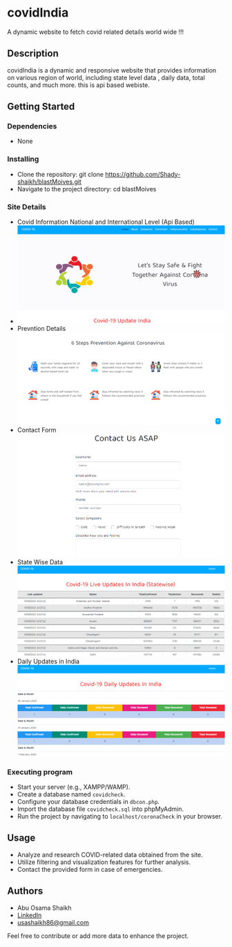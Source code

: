 # covidIndia

A dynamic website to fetch covid related details world wide !!!

## Description

covidIndia is a dynamic and responsive  website that provides information on various region of world, including state level data , daily data, total counts, and much more.
this is api based webiste.

## Getting Started

### Dependencies

* None

### Installing

* Clone the repository: git clone https://github.com/Shady-shaikh/blastMoives.git
* Navigate to the project directory: cd blastMoives

### Site Details

* Covid Information National and International Level (Api Based)
* ![Main Page](https://github.com/Shady-shaikh/covidCheck/blob/main/git/Screenshot%202024-05-28%20155242.png)
* Prevntion Details ![Prevntion Details](https://github.com/Shady-shaikh/covidCheck/blob/main/git/Screenshot%202024-05-28%20155255.png)
* Contact Form ![Contact Form](https://github.com/Shady-shaikh/covidCheck/blob/main/git/Screenshot%202024-05-28%20155307.png)
* State Wise Data ![state wise](https://github.com/Shady-shaikh/covidCheck/blob/main/git/Screenshot%202024-05-28%20155321.png)
* Daily Updates in India ![india](https://github.com/Shady-shaikh/covidCheck/blob/main/git/Screenshot%202024-05-28%20155334.png)


### Executing program

* Start your server (e.g., XAMPP/WAMP).
* Create a database named `covidcheck`.
* Configure your database credentials in `dbcon.php`.
* Import the database file `covidcheck.sql` into phpMyAdmin.
* Run the project by navigating to `localhost/coronaCheck` in your browser.

## Usage

* Analyze and research COVID-related data obtained from the site.
* Utilize filtering and visualization features for further analysis.
* Contact the provided form in case of emergencies.


## Authors

* Abu Osama Shaikh
* [LinkedIn](https://www.linkedin.com/in/usama-shaikh-81294a306/)
* usashaikh86@gmail.com

Feel free to contribute or add more data to enhance the project.


